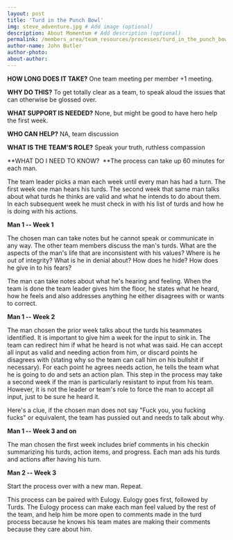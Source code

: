 ```yaml
---
layout: post
title: 'Turd in the Punch Bowl'
img: steve_adventure.jpg # Add image (optional)
description: About Momentum # Add description (optional)
permalink: /members_area/team_resources/processes/turd_in_the_punch_bowl
author-name: John Butler
author-photo: 
about-author: 
---
```


**HOW LONG DOES IT TAKE?** One team meeting per member +1 meeting.

**WHY DO THIS?** To get totally clear as a team, to speak aloud the issues that can otherwise be glossed over.

**WHAT SUPPORT IS NEEDED?** None, but might be good to have hero help the first week.

**WHO CAN HELP?** NA, team discussion

**WHAT IS THE TEAM'S ROLE?** Speak your truth, ruthless compassion

**WHAT DO I NEED TO KNOW?  **The process can take up 60 minutes for each man.

The team leader picks a man each week until every man has had a turn. The first week one man hears his turds. The second week that same man talks about what turds he thinks are valid and what he intends to do about them. In each subsequent week he must check in with his list of turds and how he is doing with his actions.

**Man 1 -- Week 1**

The chosen man can take notes but he cannot speak or communicate in any way. The other team members discuss the man's turds. What are the aspects of the man's life that are inconsistent with his values? Where is he out of integrity? What is he in denial about? How does he hide? How does he give in to his fears?

The man can take notes about what he's hearing and feeling. When the team is done the team leader gives him the floor, he states what he heard, how he feels and also addresses anything he either disagrees with or wants to correct.

**Man 1 -- Week 2**

The man chosen the prior week talks about the turds his teammates identified. It is important to give him a week for the input to sink in. The team can redirect him if what he heard is not what was said. He can accept all input as valid and needing action from him, or discard points he disagrees with (stating why so the team can call him on his bullshit if necessary). For each point he agrees needs action, he tells the team what he is going to do and sets an action plan. This step in the process may take a second week if the man is particularly resistant to input from his team. However, it is not the leader or team's role to force the man to accept all input, just to be sure he heard it.

Here's a clue, if the chosen man does not say "Fuck you, you fucking fucks" or equivalent, the team has pussied out and needs to talk about why.

**Man 1 -- Week 3 and on**

The man chosen the first week includes brief comments in his checkin summarizing his turds, action items, and progress. Each man ads his turds and actions after having his turn.

**Man 2 -- Week 3**

Start the process over with a new man. Repeat.

This process can be paired with Eulogy. Eulogy goes first, followed by Turds. The Eulogy process can make each man feel valued by the rest of the team, and help him be more open to comments made in the turd process because he knows his team mates are making their comments because they care about him.
